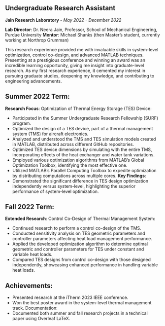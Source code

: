 ## Undergraduate Research Assistant
**Jain Research Laboratory** - *May 2022 - December 2022*

**Lab Director**: Dr. Neera Jain, Professor, School of Mechanical Engineering, Purdue University
**Mentor**: Michael Shanks (then Master’s student, currently working at Northrop Grumman)

This research experience provided me with invaluable skills in system-level optimization, control co-design, and advanced MATLAB techniques. Presenting at a prestigious conference and winning an award was an incredible learning opportunity, giving me insight into graduate-level research. As my first research experience, it cemented my interest in pursuing graduate studies, deepening my knowledge, and contributing to engineering advancements.

## Summer 2022 Term:
**Research Focus**:
Optimization of Thermal Energy Storage (TES) Device:
-	Participated in the Summer Undergraduate Research Fellowship (SURF) program.
-	Optimized the design of a TES device, part of a thermal management system (TMS) for aircraft electronics.
-	Analyzed and understood the TMS and TES simulation models created in MATLAB, distributed across different GitHub repositories.
-	Optimized TES device dimensions by simulating with the entire TMS, incorporating effects of the heat exchanger and water tank variations.
-	Employed various optimization algorithms from MATLAB’s Global Optimization Toolbox, identifying the most effective one.
-	Utilized MATLAB’s Parallel Computing Toolbox to expedite optimization by distributing computations across multiple cores.
**Key Findings**:
-	Demonstrated the significant difference in TES design optimization independently versus system-level, highlighting the superior performance of system-level optimization.

## Fall 2022 Term:
**Extended Research**:
Control Co-Design of Thermal Management System:
-	Continued research to perform a control co-design of the TMS.
-	Conducted sensitivity analysis on TES geometric parameters and controller parameters affecting heat load management performance.
-	Applied the developed optimization algorithm to determine optimal geometric and controller parameters for TES under constant and variable heat loads.
-	Compared TES designs from control co-design with those designed independently, showcasing enhanced performance in handling variable heat loads.

## Achievements:
-	Presented research at the iTherm 2023 IEEE conference.
-	Won the best poster award in the system-level thermal management track.
Documentation:
-	Documented both summer and fall research projects in a technical paper using Overleaf LaTeX.
